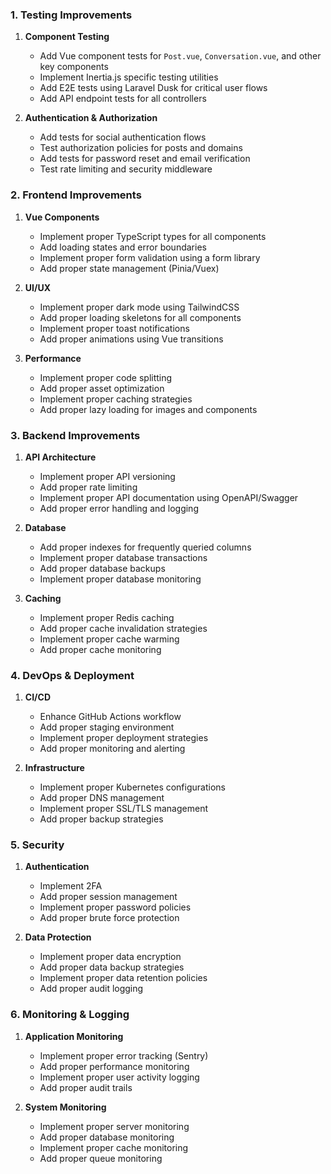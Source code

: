 ### 1. Testing Improvements
1. **Component Testing**
   - Add Vue component tests for `Post.vue`, `Conversation.vue`, and other key components
   - Implement Inertia.js specific testing utilities
   - Add E2E tests using Laravel Dusk for critical user flows
   - Add API endpoint tests for all controllers

2. **Authentication & Authorization**
   - Add tests for social authentication flows
   - Test authorization policies for posts and domains
   - Add tests for password reset and email verification
   - Test rate limiting and security middleware

### 2. Frontend Improvements
1. **Vue Components**
   - Implement proper TypeScript types for all components
   - Add loading states and error boundaries
   - Implement proper form validation using a form library
   - Add proper state management (Pinia/Vuex)

2. **UI/UX**
   - Implement proper dark mode using TailwindCSS
   - Add proper loading skeletons for all components
   - Implement proper toast notifications
   - Add proper animations using Vue transitions

3. **Performance**
   - Implement proper code splitting
   - Add proper asset optimization
   - Implement proper caching strategies
   - Add proper lazy loading for images and components

### 3. Backend Improvements
1. **API Architecture**
   - Implement proper API versioning
   - Add proper rate limiting
   - Implement proper API documentation using OpenAPI/Swagger
   - Add proper error handling and logging

2. **Database**
   - Add proper indexes for frequently queried columns
   - Implement proper database transactions
   - Add proper database backups
   - Implement proper database monitoring

3. **Caching**
   - Implement proper Redis caching
   - Add proper cache invalidation strategies
   - Implement proper cache warming
   - Add proper cache monitoring

### 4. DevOps & Deployment
1. **CI/CD**
   - Enhance GitHub Actions workflow
   - Add proper staging environment
   - Implement proper deployment strategies
   - Add proper monitoring and alerting

2. **Infrastructure**
   - Implement proper Kubernetes configurations
   - Add proper DNS management
   - Implement proper SSL/TLS management
   - Add proper backup strategies

### 5. Security
1. **Authentication**
   - Implement 2FA
   - Add proper session management
   - Implement proper password policies
   - Add proper brute force protection

2. **Data Protection**
   - Implement proper data encryption
   - Add proper data backup strategies
   - Implement proper data retention policies
   - Add proper audit logging

### 6. Monitoring & Logging
1. **Application Monitoring**
   - Implement proper error tracking (Sentry)
   - Add proper performance monitoring
   - Implement proper user activity logging
   - Add proper audit trails

2. **System Monitoring**
   - Implement proper server monitoring
   - Add proper database monitoring
   - Implement proper cache monitoring
   - Add proper queue monitoring

